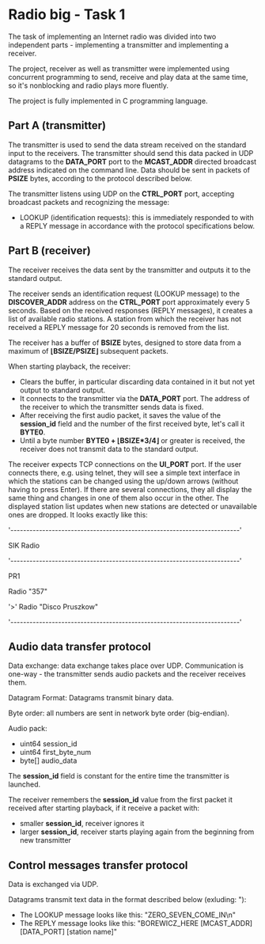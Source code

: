 # Radio big - Task 1

The task of implementing an Internet radio was divided into two independent parts - implementing a transmitter and implementing a receiver.

The project, receiver as well as transmitter were implemented using concurrent programming to send, receive and play data at the same time, so it's nonblocking and radio plays more fluently.

The project is fully implemented in C programming language.

## Part A (transmitter)

The transmitter is used to send the data stream received on the standard input to the receivers. 
The transmitter should send this data packed in UDP datagrams to the **DATA_PORT** port to the **MCAST_ADDR** directed broadcast address indicated on the command line.
Data should be sent in packets of **PSIZE** bytes, according to the protocol described below.

The transmitter listens using UDP on the **CTRL_PORT** port, accepting broadcast packets and recognizing the message:
- LOOKUP (identification requests): this is immediately responded to with a REPLY message in accordance with the protocol specifications below.

## Part B (receiver)

The receiver receives the data sent by the transmitter and outputs it to the standard output.

The receiver sends an identification request (LOOKUP message) to the **DISCOVER_ADDR** address on the **CTRL_PORT** port approximately every 5 seconds. 
Based on the received responses (REPLY messages), it creates a list of available radio stations. 
A station from which the receiver has not received a REPLY message for 20 seconds is removed from the list.

The receiver has a buffer of **BSIZE** bytes, designed to store data from a maximum of **⌊BSIZE/PSIZE⌋** subsequent packets.

When starting playback, the receiver:
- Clears the buffer, in particular discarding data contained in it but not yet output to standard output.
- It connects to the transmitter via the **DATA_PORT** port. The address of the receiver to which the transmitter sends data is fixed.
- After receiving the first audio packet, it saves the value of the **session_id** field and the number of the first received byte, let's call it **BYTE0**.
- Until a byte number **BYTE0 + ⌊BSIZE*3/4⌋** or greater is received, the receiver does not transmit data to the standard output.

The receiver expects TCP connections on the **UI_PORT** port. 
If the user connects there, e.g. using telnet, they will see a simple text interface in which the stations can be changed using the up/down arrows (without having to press Enter). 
If there are several connections, they all display the same thing and changes in one of them also occur in the other. 
The displayed station list updates when new stations are detected or unavailable ones are dropped. 
It looks exactly like this:

'------------------------------------------------------------------------'

 SIK Radio

'------------------------------------------------------------------------'

PR1

Radio "357"

 '>' Radio "Disco Pruszkow"

'------------------------------------------------------------------------'

## Audio data transfer protocol

Data exchange: data exchange takes place over UDP. Communication is one-way - the transmitter sends audio packets and the receiver receives them.

Datagram Format: Datagrams transmit binary data.

Byte order: all numbers are sent in network byte order (big-endian).

Audio pack:
- uint64 session_id
- uint64 first_byte_num
- byte[] audio_data
 
The **session_id** field is constant for the entire time the transmitter is launched.

The receiver remembers the **session_id** value from the first packet it received after starting playback, if it receive a packet with:
- smaller **session_id**, receiver ignores it
- larger **session_id**, receiver starts playing again from the beginning from new transmitter

## Control messages transfer protocol

Data is exchanged via UDP.

Datagrams transmit text data in the format described below (exluding: "):
- The LOOKUP message looks like this: "ZERO_SEVEN_COME_IN\n"
- The REPLY message looks like this: "BOREWICZ_HERE [MCAST_ADDR] [DATA_PORT] [station name]"

